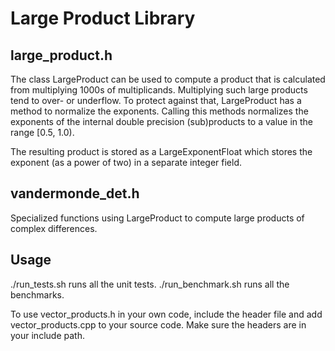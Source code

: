 # Large Product Library

## large_product.h

The class LargeProduct can be used to compute a product that is calculated from multiplying 1000s of multiplicands.
Multiplying such large products tend to over- or underflow. To protect against that, LargeProduct has a method to
normalize the exponents. Calling this methods normalizes the exponents of the internal double precision (sub)products
to a value in the range [0.5, 1.0).

The resulting product is stored as a LargeExponentFloat which stores the exponent (as a power of two) in a separate
integer field.

## vandermonde_det.h

Specialized functions using LargeProduct to compute large products of complex differences.

## Usage

./run_tests.sh runs all the unit tests.
./run_benchmark.sh runs all the benchmarks.

To use vector_products.h in your own code, include the header file and add vector_products.cpp to your source code.
Make sure the headers are in your include path.
